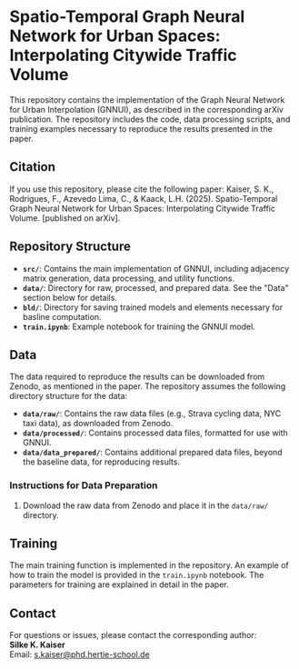 # Spatio-Temporal Graph Neural Network for Urban Spaces: Interpolating Citywide Traffic Volume

This repository contains the implementation of the Graph Neural Network for Urban Interpolation (GNNUI), as described in the corresponding arXiv publication. The repository includes the code, data processing scripts, and training examples necessary to reproduce the results presented in the paper.

## Citation

If you use this repository, please cite the following paper:
Kaiser, S. K., Rodrigues, F., Azevedo Lima, C., & Kaack, L.H. (2025). Spatio-Temporal Graph Neural Network for Urban Spaces: Interpolating Citywide Traffic Volume. [published on arXiv].


## Repository Structure

- **`src/`**: Contains the main implementation of GNNUI, including adjacency matrix generation, data processing, and utility functions.
- **`data/`**: Directory for raw, processed, and prepared data. See the "Data" section below for details.
- **`bld/`**: Directory for saving trained models and elements necessary for basline computation.
- **`train.ipynb`**: Example notebook for training the GNNUI model.

## Data

The data required to reproduce the results can be downloaded from Zenodo, as mentioned in the paper. The repository assumes the following directory structure for the data:

- **`data/raw/`**: Contains the raw data files (e.g., Strava cycling data, NYC taxi data), as downloaded from Zenodo.
- **`data/processed/`**: Contains processed data files, formatted for use with GNNUI.
- **`data/data_prepared/`**: Contains additional prepared data files, beyond the baseline data, for reproducing results.

### Instructions for Data Preparation

1. Download the raw data from Zenodo and place it in the `data/raw/` directory.

## Training

The main training function is implemented in the repository. An example of how to train the model is provided in the `train.ipynb` notebook. The parameters for training are explained in detail in the paper.

## Contact

For questions or issues, please contact the corresponding author:  
**Silke K. Kaiser**  
Email: [s.kaiser@phd.hertie-school.de](mailto:s.kaiser@phd.hertie-school.de)
